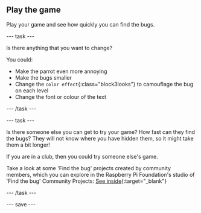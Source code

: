 ## Play the game

Play your game and see how quickly you can find the bugs. 

--- task ---

Is there anything that you want to change?

You could:
- Make the parrot even more annoying
- Make the bugs smaller 
- Change the `color effect`{:class="block3looks"} to camouflage the bug on each level
- Change the font or colour of the text

--- /task ---

--- task ---

Is there someone else you can get to try your game? How fast can they find the bugs? They will not know where you have hidden them, so it might take them a bit longer!

If you are in a club, then you could try someone else's game. 

Take a look at some 'Find the bug' projects created by community members, which you can explore in the Raspberry Pi Foundation's studio of 'Find the bug' Community Projects: [See inside](https://scratch.mit.edu/studios/29005236/){:target="_blank"}

--- /task ---

--- save ---

